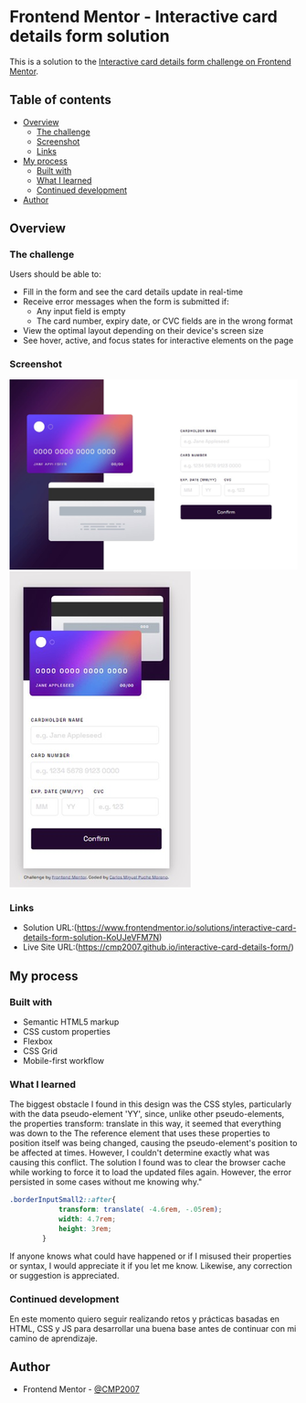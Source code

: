 # Frontend Mentor - Interactive card details form solution

This is a solution to the [Interactive card details form challenge on Frontend Mentor](https://www.frontendmentor.io/challenges/interactive-card-details-form-XpS8cKZDWw).

## Table of contents

- [Overview](#overview)
  - [The challenge](#the-challenge)
  - [Screenshot](#screenshot)
  - [Links](#links)
- [My process](#my-process)
  - [Built with](#built-with)
  - [What I learned](#what-i-learned)
  - [Continued development](#continued-development)
- [Author](#author)

## Overview

### The challenge

Users should be able to:

- Fill in the form and see the card details update in real-time
- Receive error messages when the form is submitted if:
  - Any input field is empty
  - The card number, expiry date, or CVC fields are in the wrong format
- View the optimal layout depending on their device's screen size
- See hover, active, and focus states for interactive elements on the page

### Screenshot

![](./images/screenshot1.jpg)
![](./images/screenshot2.jpg)


### Links

- Solution URL:(https://www.frontendmentor.io/solutions/interactive-card-details-form-solution-KoUJeVFM7N)
- Live Site URL:(https://cmp2007.github.io/interactive-card-details-form/)

## My process

### Built with

- Semantic HTML5 markup
- CSS custom properties
- Flexbox
- CSS Grid
- Mobile-first workflow

### What I learned

The biggest obstacle I found in this design was the CSS styles, particularly with the data pseudo-element 'YY', since, unlike other pseudo-elements, the properties transform: translate in this way, it seemed that everything was down to the The reference element that uses these properties to position itself was being changed, causing the pseudo-element's position to be affected at times. However, I couldn't determine exactly what was causing this conflict. The solution I found was to clear the browser cache while working to force it to load the updated files again. However, the error persisted in some cases without me knowing why."

```css
.borderInputSmall2::after{
            transform: translate( -4.6rem, -.05rem);
            width: 4.7rem;
            height: 3rem;
        }
```

 If anyone knows what could have happened or if I misused their properties or syntax, I would appreciate it if you let me know. Likewise, any correction or suggestion is appreciated.


### Continued development

En este momento quiero seguir realizando retos y prácticas basadas en HTML, CSS y JS para desarrollar una buena base antes de continuar con mi camino de aprendizaje.

## Author

- Frontend Mentor - [@CMP2007](https://www.frontendmentor.io/profile/CMP2007)